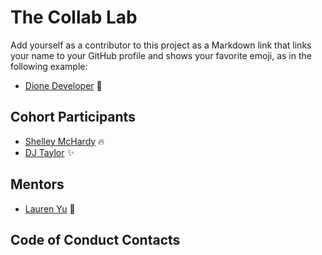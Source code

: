 # The Collab Lab

Add yourself as a contributor to this project as a Markdown link that links your name to your GitHub profile and shows your favorite emoji, as in the following example:
- [Dione Developer](https://github.com/DioneDeveloper) 💅

## Cohort Participants
- [Shelley McHardy](https://github.com/shelleymcq) 🔥
- [DJ Taylor](https://github.com/djtaylor8) ✨

## Mentors
- [Lauren Yu](https://github.com/laurenyz) 🐘

## Code of Conduct Contacts

